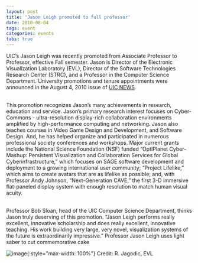 ```yaml
---
layout: post
title: 'Jason Leigh promoted to full professor'
date: 2010-08-04
tags: event
categories: events
tabs: true
---
```


UIC&rsquo;s Jason Leigh was recently promoted from Associate Professor to Professor, effective Fall semester. Jason is Director of the Electronic Visualization Laboratory (EVL), Director of the Software Technologies Research Center (STRC), and a Professor in the Computer Science Department. University promotions and tenure appointments were announced in the August 4, 2010 issue of <a href="http://www.uic.edu/htbin/cgiwrap/bin/uicnews/articledetail.cgi?id=14428">UIC NEWS</a>.<br><br>

This promotion recognizes Jason&rsquo;s many achievements in research, education and service. Jason&rsquo;s primary research interest focuses on Cyber-Commons - ultra-resolution display-rich collaboration environments amplified by high-performance computing and networking. Jason also teaches courses in Video Game Design and Development, and Software Design. And, he has helped organize and participated in numerous professional society conferences and workshops. Major current grants include the National Science Foundation (NSF) funded &ldquo;OptIPlanet Cyber-Mashup: Persistent Visualization and Collaboration Services for Global Cyberinfrastructure,&rdquo; which focuses on SAGE software development and deployment to a growing international user community; &ldquo;Project Lifelike,&rdquo; which aims to create avatars that are as lifelike as possible; and, with Professor Andy Johnson, &ldquo;Next-Generation CAVE,&rdquo; the first 3-D immersive flat-paneled display system with enough resolution to match human visual acuity.<br><br>

Professor Bob Sloan, head of the UIC Computer Science Department, thinks Jason truly deserving of this promotion. &ldquo;Jason Leigh performs really excellent, innovative scholarship and does really excellent, innovative teaching. His work building very large, very novel, visualization systems of the future is extraordinarily impressive.&rdquo;
Professor Jason Leigh uses light saber to cut commemorative cake

![image](https://www.evl.uic.edu/output/originals/jleigh_professor_sm.jpg-srcw.jpg){:style="max-width: 100%"}
Credit: R. Jagodic, EVL

